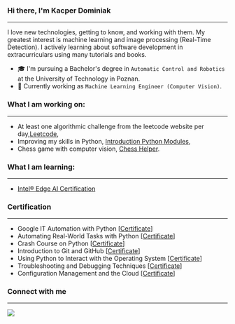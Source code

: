 ### Hi there, I'm Kacper Dominiak
----
I love new technologies, getting to know, and working with them. My greatest interest is machine learning and image processing (Real-Time Detection). I actively learning about software development in extracurriculars using many tutorials and books.

- 🎓 I'm pursuing a Bachelor's degree in  `Automatic Control and Robotics` at the University of Technology in Poznan.
- 💼 Currently working as `Machine Learning Engineer (Computer Vision)`.


### What I am working on:
----
 - At least one algorithmic challenge from the leetcode website per day,[Leetcode](https://github.com/kdominiaq/Leetcode),
 - Improving my skills in Python, [Introduction Python Modules](https://github.com/kdominiaq/Introduction-Python-Modules),
 - Chess game with computer vision, [Chess Helper](https://github.com/kdominiaq/Chess_Helper).
 
### What I am learning: 
---

- [Intel® Edge AI Certification](https://www.intel.com/content/www/us/en/developer/tools/devcloud/edge/learn/certification.html)

### Certification 
---
- Google IT Automation with Python [[Certificate](https://www.coursera.org/account/accomplishments/specialization/certificate/4F888M2WZHSA)]
- Automating Real-World Tasks with Python [[Certificate](https://www.coursera.org/account/accomplishments/certificate/L3A5RZZP5KJ2)]
- Crash Course on Python [[Certificate](https://www.coursera.org/account/accomplishments/certificate/K9ZASNQ4CNSW)]
- Introduction to Git and GitHub [[Certificate](https://www.coursera.org/account/accomplishments/certificate/57NH8AR79E3G)]
- Using Python to Interact with the Operating System [[Certificate](https://www.coursera.org/account/accomplishments/certificate/U8RP6YJY5KNM)]
- Troubleshooting and Debugging Techniques [[Certificate](https://www.coursera.org/account/accomplishments/verify/MMN7B46AWGGS)]
- Configuration Management and the Cloud [[Certificate](https://www.coursera.org/account/accomplishments/certificate/CU4MSNVCNRRE)]

### Connect with me
---
[![](https://camo.githubusercontent.com/b69828fc49d6167108b8fa659f4d9a4a94e021bc89ae7a89363bec1a6aa6790a/68747470733a2f2f696d672e736869656c64732e696f2f62616467652f6c696e6b6564696e2d2532333132313030452e7376673f267374796c653d666f722d7468652d6261646765266c6f676f3d6c696e6b6564696e266c6f676f436f6c6f723d776869746526636f6c6f723d626c61636b)](https://pl.linkedin.com/in/kacper-dominiak?trk=public_profile_browsemap)
